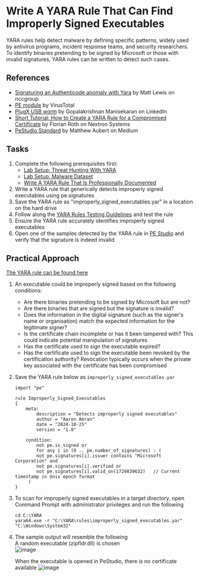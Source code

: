 # Write A YARA Rule That Can Find Improperly Signed Executables
YARA rules help detect malware by defining specific patterns, widely used by antivirus programs, incident response teams, and security researchers. To identify binaries pretending to be signed by Microsoft or those with invalid signatures, YARA rules can be written to detect such cases.


## References
- [Signaturing an Authenticode anomaly with Yara](https://www.nccgroup.com/us/research-blog/signaturing-an-authenticode-anomaly-with-yara/) by Matt Lewis on nccgroup
- [PE module](https://yara.readthedocs.io/en/stable/modules/pe.html#reference) by VirusTotal
- [PlugX USB worm](https://www.linkedin.com/posts/mgopikrish_iocsdllsideloading-plugx-usbworm-2023-03-activity-7189578122810273792-haZh/) by Gopalakrishnan Manisekaran on LinkedIn
- [Short Tutorial: How to Create a YARA Rule for a Compromised Certificate](https://www.nextron-systems.com/2018/11/01/short-tutorial-how-to-create-a-yara-rule-for-a-compromised-certificate/) by Florian Roth on Nextron Systems
- [PeStudio Standard](https://medium.com/@aubsec/pestudio-standard-f2ada4e8564) by Matthew Aubert on Medium

## Tasks
1. Complete the following prerequisites first:
   - [Lab Setup: Threat Hunting With YARA](https://github.com/aaronamran/MCSI-Remote-Cybersecurity-Internship/blob/main/Threat%20Hunting/threat-hunting-yara.md)
   - [Lab Setup: Malware Dataset](https://github.com/aaronamran/MCSI-Remote-Cybersecurity-Internship/blob/main/Threat%20Hunting/malware-dataset.md)
   - [Write A YARA Rule That Is Professionally Documented](https://github.com/aaronamran/MCSI-Remote-Cybersecurity-Internship/blob/main/Threat%20Hunting/pro-documented-yara-rule.md)
2. Write a YARA rule that generically detects improperly signed executables using pe.signatures
3. Save the YARA rule as "improperly_signed_executables.yar" in a location on the hard drive
4. Follow along the [YARA Rules Testing Guidelines](https://github.com/aaronamran/MCSI-Remote-Cybersecurity-Internship/blob/main/Threat%20Hunting/pro-documented-yara-rule.md#yara-rules-testing-guidelines) and test the rule
5. Ensure the YARA rule accurately identifies improperly signed executables
6. Open one of the samples detected by the YARA rule in [PE Studio](https://www.winitor.com/download) and verify that the signature is indeed invalid

## Practical Approach
[The YARA rule can be found here](https://github.com/aaronamran/MCSI-Remote-Cybersecurity-Internship/blob/main/Threat%20Hunting/YARA%20rules/improperly_signed_executables.yar)

1. An executable could be improperly signed based on the following conditions:
   - Are there binaries pretending to be signed by Microsoft but are not?
   - Are there binaries that are signed but the signature is invalid?
   - Does the information in the digital signature (such as the signer's name or organisation) match the expected information for the legitimate signer?
   - Is the certificate chain incomplete or has it been tampered with? This could indicate potential manipulation of signatures
   - Has the certificate used to sign the executable expired?
   - Has the certificate used to sign the executable been revoked by the certification authority? Revocation typically occurs when the private key associated with the certificate has been compromised
2. Save the YARA rule below as `improperly_signed_executables.yar`
   ```
   import "pe"
   
   rule Improperly_Signed_Executables
   {
       meta:
           description = "Detects improperly signed executables"
           author = "Aaron Amran"
           date = "2024-10-25"
           version = "1.0"
   
       condition:
           not pe.is_signed or
           for any i in (0 .. pe.number_of_signatures) : (
           not pe.signatures[i].issuer contains "Microsoft Corporation" and
           not pe.signatures[i].verified or
           not pe.signatures[i].valid_on(1729839632)   // Current timestamp in Unix epoch format
        )        
   }
   ```
3. To scan for improperly signed executables in a target directory, open Command Prompt with administrator privileges and run the following
   ```
   cd C:\YARA
   yara64.exe -r "C:\YARA\rules\improperly_signed_executables.yar" "C:\Windows\System32"
   ```
4. The sample output will resemble the following <br/>
   A random executable (zipfldr.dll) is chosen <br/>
   ![image](https://github.com/user-attachments/assets/b466a0ba-07c1-42ea-8d41-7368acfcce26)

   When the executable is opened in PeStudio, there is no certificate available
   ![image](https://github.com/user-attachments/assets/9b9323b6-0a63-467e-b2b2-250ce2a8440b)

   

